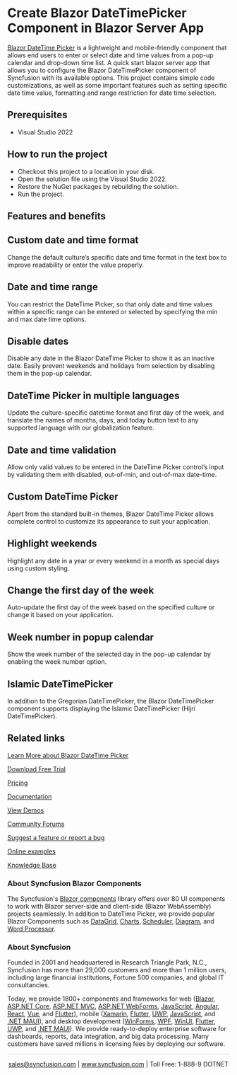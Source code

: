 # Create Blazor DateTimePicker Component in Blazor Server App

[Blazor DateTime Picker](https://www.syncfusion.com/blazor-components/blazor-datetime-picker?utm_source=github&utm_medium=listing&utm_campaign=blazor-datetime-picker-github-samples) is a lightweight and mobile-friendly component that allows end users to enter or select date and time values from a pop-up calendar and drop-down time list. A quick start blazor server app that allows you to configure the Blazor DateTimePicker component of Syncfusion with its available options. This project contains simple code customizations, as well as some important features such as setting specific date time value, formatting and range restriction for date time selection.

## Prerequisites

* Visual Studio 2022

## How to run the project

* Checkout this project to a location in your disk.
* Open the solution file using the Visual Studio 2022.
* Restore the NuGet packages by rebuilding the solution.
* Run the project.

## Features and benefits

## Custom date and time format

Change the default culture’s specific date and time format in the text box to improve readability or enter the value properly.

## Date and time range

You can restrict the DateTime Picker, so that only date and time values within a specific range can be entered or selected by specifying the min and max date time options.

## Disable dates

Disable any date in the Blazor DateTime Picker to show it as an inactive date. Easily prevent weekends and holidays from selection by disabling them in the pop-up calendar.

## DateTime Picker in multiple languages

Update the culture-specific datetime format and first day of the week, and translate the names of months, days, and today button text to any supported language with our globalization feature.

## Date and time validation

Allow only valid values to be entered in the DateTime Picker control’s input by validating them with disabled, out-of-min, and out-of-max date-time.

## Custom DateTime Picker

Apart from the standard built-in themes, Blazor DateTime Picker allows complete control to customize its appearance to suit your application.

## Highlight weekends

Highlight any date in a year or every weekend in a month as special days using custom styling.

## Change the first day of the week

Auto-update the first day of the week based on the specified culture or change it based on your application.

## Week number in popup calendar

Show the week number of the selected day in the pop-up calendar by enabling the week number option.

## Islamic DateTimePicker

In addition to the Gregorian DateTimePicker, the Blazor DateTimePicker component supports displaying the Islamic DateTimePicker (Hijri DateTimePicker).

## Related links
[Learn More about Blazor DateTime Picker](https://www.syncfusion.com/blazor-components/blazor-datetime-picker?utm_source=github&utm_medium=listing&utm_campaign=blazor-datetime-picker-github-samples)

[Download Free Trial](https://www.syncfusion.com/downloads/blazor?utm_source=github&utm_medium=listing&utm_campaign=blazor-datetime-picker-github-samples)

[Pricing](https://www.syncfusion.com/sales/products/blazor?utm_source=github&utm_medium=listing&utm_campaign=blazor-datetime-picker-github-samples)

[Documentation](https://blazor.syncfusion.com/documentation/datetime-picker/getting-started?utm_source=github&utm_medium=listing&utm_campaign=blazor-datetime-picker-github-samples)

[View Demos](https://github.com/SyncfusionExamples/create-blazor-datetime-picker-component-in-blazor-server-app.git?utm_source=github&utm_medium=listing&utm_campaign=blazor-datetime-picker-github-samples)

[Community Forums](https://www.syncfusion.com/forums/blazor-components?utm_source=github&utm_medium=listing&utm_campaign=blazor-datetime-picker-github-samples)

[Suggest a feature or report a bug](https://www.syncfusion.com/feedback/blazor-components?utm_source=github&utm_medium=listing&utm_campaign=blazor-datetime-picker-github-samples)

[Online examples](https://blazor.syncfusion.com/demos/datetime-picker/default-functionalities?utm_source=github&utm_medium=listing&utm_campaign=blazor-datetime-picker-github-samples)

[Knowledge Base](https://www.syncfusion.com/kb/blazor-components?utm_source=github&utm_medium=listing&utm_campaign=blazor-datetime-picker-github-samples)

### About Syncfusion Blazor Components
The Syncfusion's [Blazor components](https://www.syncfusion.com/blazor-components?utm_source=github&utm_medium=listing&utm_campaign=blazor-datetime-picker-github-samples) library offers over 80 UI components to work with Blazor server-side and client-side (Blazor WebAssembly) projects seamlessly. In addition to DateTime Picker, we provide popular Blazor Components such as [DataGrid](https://www.syncfusion.com/blazor-components/blazor-datagrid?utm_source=github&utm_medium=listing&utm_campaign=blazor-datetime-picker-github-samples), [Charts](https://www.syncfusion.com/blazor-components/blazor-charts?utm_source=github&utm_medium=listing&utm_campaign=blazor-datetime-picker-github-samples), [Scheduler](https://www.syncfusion.com/blazor-components/blazor-scheduler?utm_source=github&utm_medium=listing&utm_campaign=blazor-datetime-picker-github-samples), [Diagram](https://www.syncfusion.com/blazor-components/blazor-diagram?utm_source=github&utm_medium=listing&utm_campaign=blazor-datetime-picker-github-samples), and [Word Processor](https://www.syncfusion.com/blazor-components/blazor-word-processor?utm_source=github&utm_medium=listing&utm_campaign=blazor-datetime-picker-github-samples).

### About Syncfusion

Founded in 2001 and headquartered in Research Triangle Park, N.C., Syncfusion has more than 29,000 customers and more than 1 million users, including large financial institutions, Fortune 500 companies, and global IT consultancies.
 
Today, we provide 1800+ components and frameworks for web ([Blazor](https://www.syncfusion.com/blazor-components?utm_source=github&utm_medium=listing&utm_campaign=blazor-datetime-picker-github-samples), [ASP.NET Core](https://www.syncfusion.com/aspnet-core-ui-controls?utm_source=github&utm_medium=listing&utm_campaign=blazor-datetime-picker-github-samples), [ASP.NET MVC](https://www.syncfusion.com/aspnet-mvc-ui-controls?utm_source=github&utm_medium=listing&utm_campaign=blazor-datetime-picker-github-samples), [ASP.NET WebForms](https://www.syncfusion.com/jquery/aspnet-webforms-ui-controls?utm_source=github&utm_medium=listing&utm_campaign=blazor-datetime-picker-github-samples), [JavaScript](https://www.syncfusion.com/javascript-ui-controls?utm_source=github&utm_medium=listing&utm_campaign=blazor-datetime-picker-github-samples), [Angular](https://www.syncfusion.com/angular-components?utm_source=github&utm_medium=listing&utm_campaign=blazor-datetime-picker-github-samples), [React](https://www.syncfusion.com/react-components?utm_source=github&utm_medium=listing&utm_campaign=blazor-datetime-picker-github-samples), [Vue](https://www.syncfusion.com/vue-components?utm_source=github&utm_medium=listing&utm_campaign=blazor-datetime-picker-github-samples), and [Flutter](https://www.syncfusion.com/flutter-widgets?utm_source=github&utm_medium=listing&utm_campaign=blazor-datetime-picker-github-samples)), mobile ([Xamarin](https://www.syncfusion.com/xamarin-ui-controls?utm_source=github&utm_medium=listing&utm_campaign=blazor-datetime-picker-github-samples), [Flutter](https://www.syncfusion.com/flutter-widgets?utm_source=github&utm_medium=listing&utm_campaign=blazor-datetime-picker-github-samples), [UWP](https://www.syncfusion.com/uwp-ui-controls?utm_source=github&utm_medium=listing&utm_campaign=blazor-datetime-picker-github-samples), [JavaScript](https://www.syncfusion.com/javascript-ui-controls?utm_source=github&utm_medium=listing&utm_campaign=blazor-datetime-picker-github-samples), and [.NET MAUI](https://www.syncfusion.com/maui-controls?utm_source=github&utm_medium=listing&utm_campaign=blazor-datetime-picker-github-samples)), and desktop development ([WinForms](https://www.syncfusion.com/winforms-ui-controls?utm_source=github&utm_medium=listing&utm_campaign=blazor-datetime-picker-github-samples), [WPF](https://www.syncfusion.com/wpf-controls?utm_source=github&utm_medium=listing&utm_campaign=blazor-datetime-picker-github-samples), [WinUI](https://www.syncfusion.com/winui-controls?utm_source=github&utm_medium=listing&utm_campaign=blazor-datetime-picker-github-samples), [Flutter](https://www.syncfusion.com/flutter-widgets?utm_source=github&utm_medium=listing&utm_campaign=blazor-datetime-picker-github-samples), [UWP](https://www.syncfusion.com/uwp-ui-controls?utm_source=github&utm_medium=listing&utm_campaign=blazor-datetime-picker-github-samples), and [.NET MAUI](https://www.syncfusion.com/maui-controls?utm_source=github&utm_medium=listing&utm_campaign=blazor-datetime-picker-github-samples)). We provide ready-to-deploy enterprise software for dashboards, reports, data integration, and big data processing. Many customers have saved millions in licensing fees by deploying our software.

<hr style="height:0.3px;border:none;color:lightgrey;background-color:lightgrey;" />

<p align="center">
<a href="mailto:sales@syncfusion.com?Subject=Syncfusion Blazor DateTime Picker - GitHub" target="_top">sales@syncfusion.com</a> | <a href="https://www.syncfusion.com?utm_source=github&utm_medium=listing&utm_campaign=blazor-datetime-picker-github-samples">www.syncfusion.com</a> | Toll Free: 1-888-9 DOTNET <br>
</p>

